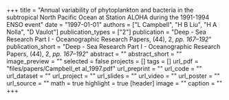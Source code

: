 +++
title = "Annual variability of phytoplankton and bacteria in the subtropical North Pacific Ocean at Station ALOHA during the 1991-1994 ENSO event"
date = "1997-01-01"
authors = ["L Campbell", "H B Liu", "H A Nolla", "D Vaulot"]
publication_types = ["2"]
publication = "Deep - Sea Research Part I - Oceanographic Research Papers, (44), 2, _pp. 167–192_"
publication_short = "Deep - Sea Research Part I - Oceanographic Research Papers, (44), 2, _pp. 167–192_"
abstract = ""
abstract_short = ""
image_preview = ""
selected = false
projects = []
tags = []
url_pdf = "files/papers/Campbell_et al_1997.pdf"
url_preprint = ""
url_code = ""
url_dataset = ""
url_project = ""
url_slides = ""
url_video = ""
url_poster = ""
url_source = ""
math = true
highlight = true
[header]
image = ""
caption = ""
+++
